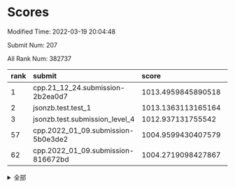 # Scores

Modified Time: 2022-03-19 20:04:48

Submit Num: 207

All Rank Num: 382737

| rank |               submit               |       score        |       sigma        | pk_num |
| :--- | :--------------------------------- | :----------------- | :----------------- | :----- |
| 1    | cpp.21_12_24.submission-2b2ea0d7   | 1013.4959845890518 | 0.7901328929557124 | 7397   |
| 2    | jsonzb.test.test_1                 | 1013.1363113165164 | 0.7816244565473264 | 7399   |
| 3    | jsonzb.test.submission_level_4     | 1012.937131755542  | 0.7956459170992972 | 7395   |
| 57   | cpp.2022_01_09.submission-5b0e3de2 | 1004.9599430407579 | 0.7248243298125381 | 7399   |
| 62   | cpp.2022_01_09.submission-816672bd | 1004.2719098427867 | 0.7103516685974893 | 7392   |


<details>
<summary>全部</summary>

| rank |                 submit                 |       score        |       sigma        | pk_num |
| :--- | :------------------------------------- | :----------------- | :----------------- | :----- |
| 1    | cpp.21_12_24.submission-2b2ea0d7       | 1013.4959845890518 | 0.7901328929557124 | 7397   |
| 2    | jsonzb.test.test_1                     | 1013.1363113165164 | 0.7816244565473264 | 7399   |
| 3    | jsonzb.test.submission_level_4         | 1012.937131755542  | 0.7956459170992972 | 7395   |
| 4    | gobigger.level_3.submission_level_3_46 | 1012.1460591651562 | 0.7902090545071274 | 7392   |
| 5    | gobigger.level_3.submission_level_3_29 | 1012.0359710928985 | 0.7920333104466925 | 7390   |
| 6    | gobigger.level_3.submission_level_3_40 | 1011.7691598329848 | 0.7792749437262101 | 7395   |
| 7    | gobigger.level_3.submission_level_3_44 | 1011.4840234579109 | 0.7649617405343739 | 7398   |
| 8    | gobigger.level_3.submission_level_3_43 | 1011.0972853695927 | 0.765199986648746  | 7400   |
| 9    | gobigger.level_3.submission_level_3_36 | 1011.0262300066921 | 0.7733368778595094 | 7391   |
| 10   | gobigger.level_3.submission_level_3_25 | 1010.9906393973365 | 0.7735806767790515 | 7394   |
| 11   | gobigger.level_3.submission_level_3_37 | 1010.9735014500103 | 0.7553574291261574 | 7397   |
| 12   | gobigger.level_3.submission_level_3_49 | 1010.74467901121   | 0.7669740651227188 | 7398   |
| 13   | gobigger.level_3.submission_level_3_15 | 1010.739939637508  | 0.7596734186011512 | 7397   |
| 14   | gobigger.level_3.submission_level_3_19 | 1010.6496245860533 | 0.7496062797101236 | 7398   |
| 15   | gobigger.level_3.submission_level_3_28 | 1010.6366132732    | 0.7785157375356438 | 7397   |
| 16   | gobigger.level_3.submission_level_3_7  | 1010.6243272469115 | 0.7672398604292472 | 7398   |
| 17   | gobigger.level_3.submission_level_3_18 | 1010.51903473794   | 0.7425312626484204 | 7389   |
| 18   | gobigger.level_3.submission_level_3_42 | 1010.4106666379407 | 0.7594467038422389 | 7396   |
| 19   | gobigger.level_3.submission_level_3_14 | 1010.337627433875  | 0.7684401144719548 | 7396   |
| 20   | gobigger.level_3.submission_level_3_22 | 1010.3309576001342 | 0.7658425447589445 | 7396   |
| 21   | gobigger.level_3.submission_level_3_33 | 1010.2087806426528 | 0.75117262333288   | 7395   |
| 22   | gobigger.level_3.submission_level_3_21 | 1010.1688358718586 | 0.7720743124124796 | 7393   |
| 23   | gobigger.level_3.submission_level_3_6  | 1010.1102832088915 | 0.7701823884649406 | 7397   |
| 24   | gobigger.level_3.submission_level_3_27 | 1010.1001929131954 | 0.761558284348998  | 7398   |
| 25   | gobigger.level_3.submission_level_3_35 | 1010.0985736055347 | 0.735614348098369  | 7394   |
| 26   | gobigger.level_3.submission_level_3_26 | 1010.0625027967942 | 0.7737566059988411 | 7394   |
| 27   | gobigger.level_3.submission_level_3_41 | 1009.9780495592748 | 0.7573988689131343 | 7391   |
| 28   | gobigger.level_3.submission_level_3_48 | 1009.9765702301281 | 0.7611365409062054 | 7391   |
| 29   | gobigger.level_3.submission_level_3_20 | 1009.9565349932518 | 0.7604209537941312 | 7398   |
| 30   | gobigger.level_3.submission_level_3_4  | 1009.9526309076284 | 0.7430875373697596 | 7398   |
| 31   | gobigger.level_3.submission_level_3_17 | 1009.893243821748  | 0.7655029463500349 | 7393   |
| 32   | gobigger.level_3.submission_level_3_31 | 1009.8262066658857 | 0.7778646408216698 | 7391   |
| 33   | gobigger.level_3.submission_level_3_9  | 1009.8027715758981 | 0.7699448435265845 | 7389   |
| 34   | gobigger.level_3.submission_level_3_16 | 1009.7786346701787 | 0.772708051645692  | 7398   |
| 35   | gobigger.level_3.submission_level_3_5  | 1009.7644885543413 | 0.7739912501309472 | 7396   |
| 36   | gobigger.level_3.submission_level_3_38 | 1009.7639204947318 | 0.7579159501822272 | 7399   |
| 37   | gobigger.level_3.submission_level_3_47 | 1009.6840750610255 | 0.7550392017654157 | 7401   |
| 38   | gobigger.level_3.submission_level_3_45 | 1009.6677441705141 | 0.7548540303034134 | 7389   |
| 39   | gobigger.level_3.submission_level_3_34 | 1009.6385182197638 | 0.7462112419376157 | 7399   |
| 40   | gobigger.level_3.submission_level_3_23 | 1009.5682414313374 | 0.7623510919783871 | 7397   |
| 41   | gobigger.level_3.submission_level_3_30 | 1009.4304248900547 | 0.7638848203499068 | 7398   |
| 42   | gobigger.level_3.submission_level_3_0  | 1009.3653149297885 | 0.7312811211915247 | 7404   |
| 43   | gobigger.level_3.submission_level_3_1  | 1009.2951850488494 | 0.7518323800756143 | 7393   |
| 44   | gobigger.level_3.submission_level_3_8  | 1009.2603172457844 | 0.7592430958054113 | 7397   |
| 45   | gobigger.level_3.submission_level_3_32 | 1009.2209880394831 | 0.7451883801729107 | 7396   |
| 46   | gobigger.level_3.submission_level_3_11 | 1009.1938052311378 | 0.7469828648180699 | 7391   |
| 47   | gobigger.level_3.submission_level_3_3  | 1009.0640743153139 | 0.7778919262037067 | 7395   |
| 48   | gobigger.level_3.submission_level_3_39 | 1009.0314902492345 | 0.7484027663166516 | 7401   |
| 49   | gobigger.level_3.submission_level_3_24 | 1008.8659704470554 | 0.7765120416250103 | 7401   |
| 50   | gobigger.level_3.submission_level_3_13 | 1008.6884881745489 | 0.7458616025616159 | 7399   |
| 51   | gobigger.level_3.submission_level_3_10 | 1008.6567401798756 | 0.741122769179584  | 7399   |
| 52   | gobigger.level_3.submission_level_3_2  | 1008.5980560739793 | 0.7741353598479915 | 7395   |
| 53   | gobigger.level_3.submission_level_3_12 | 1008.5964046130538 | 0.7391819473067968 | 7396   |
| 54   | gobigger.level_1.submission_level_1_3  | 1005.3087638947545 | 0.7151322866114384 | 7396   |
| 55   | gobigger.level_1.submission_level_1_46 | 1005.1788646419104 | 0.7172598953257806 | 7393   |
| 56   | gobigger.level_1.submission_level_1_43 | 1005.0936322948271 | 0.7112299864273519 | 7396   |
| 57   | cpp.2022_01_09.submission-5b0e3de2     | 1004.9599430407579 | 0.7248243298125381 | 7399   |
| 58   | gobigger.level_1.submission_level_1_25 | 1004.7290531222682 | 0.7185177728386999 | 7397   |
| 59   | gobigger.level_1.submission_level_1_5  | 1004.408573488232  | 0.7142665184175747 | 7395   |
| 60   | gobigger.level_1.submission_level_1_39 | 1004.3748113509694 | 0.7302493967599791 | 7398   |
| 61   | gobigger.level_1.submission_level_1_48 | 1004.2863686161082 | 0.7218512460387982 | 7396   |
| 62   | cpp.2022_01_09.submission-816672bd     | 1004.2719098427867 | 0.7103516685974893 | 7392   |
| 63   | gobigger.level_1.submission_level_1_14 | 1004.2607430744856 | 0.7188367998107286 | 7395   |
| 64   | gobigger.level_1.submission_level_1_7  | 1004.2318510359497 | 0.7229604670635855 | 7396   |
| 65   | gobigger.level_1.submission_level_1_16 | 1004.1432400226676 | 0.7337942876896175 | 7399   |
| 66   | gobigger.level_1.submission_level_1_49 | 1004.0756296759885 | 0.7097681626200774 | 7398   |
| 67   | gobigger.level_1.submission_level_1_20 | 1004.0649111402312 | 0.7091057598801401 | 7396   |
| 68   | gobigger.level_1.submission_level_1_29 | 1003.9800906631644 | 0.7265627373420713 | 7390   |
| 69   | gobigger.level_1.submission_level_1_34 | 1003.8426496528978 | 0.7189240282894417 | 7397   |
| 70   | gobigger.level_1.submission_level_1_37 | 1003.7527688800687 | 0.710810065604958  | 7395   |
| 71   | gobigger.level_1.submission_level_1_45 | 1003.7448910907663 | 0.7211083764288    | 7398   |
| 72   | gobigger.level_1.submission_level_1_1  | 1003.713203372491  | 0.7224951510171853 | 7395   |
| 73   | gobigger.level_1.submission_level_1_41 | 1003.6822719364199 | 0.7200354293458682 | 7397   |
| 74   | gobigger.level_1.submission_level_1_23 | 1003.678296409     | 0.7125760475678203 | 7395   |
| 75   | gobigger.level_1.submission_level_1_18 | 1003.6594180723367 | 0.7137091836752046 | 7396   |
| 76   | gobigger.level_1.submission_level_1_42 | 1003.5850690633852 | 0.7157794800925052 | 7396   |
| 77   | gobigger.level_1.submission_level_1_36 | 1003.5568514585666 | 0.7279982274090429 | 7393   |
| 78   | gobigger.level_1.submission_level_1_35 | 1003.4615011661444 | 0.7146412857206783 | 7391   |
| 79   | gobigger.level_1.submission_level_1_0  | 1003.4145856976461 | 0.7249076098638605 | 7396   |
| 80   | gobigger.level_1.submission_level_1_28 | 1003.3737901592457 | 0.7180890437299885 | 7395   |
| 81   | gobigger.level_1.submission_level_1_2  | 1003.3531535605998 | 0.7097517798821625 | 7397   |
| 82   | gobigger.level_1.submission_level_1_44 | 1003.2996211586695 | 0.7240492588470685 | 7398   |
| 83   | gobigger.level_1.submission_level_1_32 | 1003.2912690878935 | 0.715503072225931  | 7401   |
| 84   | gobigger.level_1.submission_level_1_47 | 1003.2878848380118 | 0.7166045353294996 | 7401   |
| 85   | gobigger.level_1.submission_level_1_38 | 1003.2593099106044 | 0.7129165284458107 | 7397   |
| 86   | gobigger.level_1.submission_level_1_6  | 1003.2546585943131 | 0.7185318825169097 | 7395   |
| 87   | gobigger.level_1.submission_level_1_13 | 1003.1777906929883 | 0.7160910632960529 | 7393   |
| 88   | gobigger.level_1.submission_level_1_24 | 1003.1697479065106 | 0.719018054886594  | 7395   |
| 89   | gobigger.level_1.submission_level_1_21 | 1003.1152982624307 | 0.713591830987832  | 7395   |
| 90   | gobigger.level_1.submission_level_1_30 | 1003.062711840662  | 0.7152693051952199 | 7394   |
| 91   | gobigger.level_1.submission_level_1_9  | 1002.9022659824532 | 0.7095789868103166 | 7392   |
| 92   | gobigger.level_1.submission_level_1_26 | 1002.880462003888  | 0.7228651853539448 | 7393   |
| 93   | gobigger.level_1.submission_level_1_17 | 1002.7848334378563 | 0.7163041706887965 | 7393   |
| 94   | gobigger.level_1.submission_level_1_11 | 1002.7230790988687 | 0.715194729674561  | 7395   |
| 95   | gobigger.level_1.submission_level_1_4  | 1002.6478856337542 | 0.7300632741564038 | 7398   |
| 96   | gobigger.level_1.submission_level_1_33 | 1002.6443729701078 | 0.7182556750482425 | 7391   |
| 97   | gobigger.level_1.submission_level_1_10 | 1002.6286652509821 | 0.7259135904833358 | 7394   |
| 98   | gobigger.level_1.submission_level_1_12 | 1002.3607557306617 | 0.7161164299641299 | 7395   |
| 99   | gobigger.level_1.submission_level_1_15 | 1002.327034494002  | 0.7165119671297111 | 7398   |
| 100  | gobigger.level_1.submission_level_1_40 | 1002.2288261314828 | 0.7211229904596839 | 7395   |
| 101  | gobigger.level_1.submission_level_1_27 | 1002.2262094934622 | 0.7195502943009262 | 7399   |
| 102  | gobigger.level_1.submission_level_1_8  | 1002.1647558082379 | 0.712844386122048  | 7399   |
| 103  | gobigger.level_1.submission_level_1_19 | 1001.9438343793931 | 0.7112851637378425 | 7391   |
| 104  | gobigger.level_1.submission_level_1_22 | 1001.8317779610941 | 0.7091119112379136 | 7393   |
| 105  | gobigger.level_1.submission_level_1_31 | 1001.8101251483062 | 0.7118483741148748 | 7399   |
| 106  | gobigger.random.submission_random_3    | 997.402836680267   | 0.7049637760233403 | 7394   |
| 107  | gobigger.random.submission_random_22   | 997.3772480580428  | 0.7004490540024315 | 7402   |
| 108  | gobigger.random.submission_random_13   | 997.2264941610463  | 0.7191309445830851 | 7395   |
| 109  | gobigger.random.submission_random_8    | 997.2259015593165  | 0.7043672783354952 | 7396   |
| 110  | gobigger.random.submission_random_26   | 997.0872125304263  | 0.7179810910782545 | 7399   |
| 111  | gobigger.random.submission_random_16   | 996.9664858520921  | 0.7107176672621807 | 7394   |
| 112  | gobigger.random.submission_random_36   | 996.9412934963389  | 0.7129341850964611 | 7401   |
| 113  | gobigger.random.submission_random_46   | 996.9174763444736  | 0.7091392986718202 | 7401   |
| 114  | gobigger.random.submission_random_2    | 996.7938278414322  | 0.7141350745357945 | 7397   |
| 115  | gobigger.random.submission_random_7    | 996.747613483994   | 0.7107856137543084 | 7396   |
| 116  | gobigger.random.submission_random_28   | 996.7243307865697  | 0.7176334865369496 | 7396   |
| 117  | gobigger.random.submission_random_5    | 996.6230699046426  | 0.7100714151271103 | 7397   |
| 118  | gobigger.random.submission_random_20   | 996.504450182494   | 0.7042785853977503 | 7400   |
| 119  | gobigger.random.submission_random_11   | 996.4829123398497  | 0.7089338446814399 | 7399   |
| 120  | gobigger.random.submission_random_37   | 996.4718886537386  | 0.7211124516907701 | 7396   |
| 121  | gobigger.random.submission_random_38   | 996.3946405792575  | 0.7321803878245395 | 7397   |
| 122  | gobigger.random.submission_random_25   | 996.3559728113441  | 0.7049139999400976 | 7393   |
| 123  | gobigger.random.submission_random_49   | 996.3316546378368  | 0.705882400745858  | 7398   |
| 124  | gobigger.random.submission_random_1    | 996.1680567967435  | 0.7041032402573625 | 7398   |
| 125  | gobigger.random.submission_random_31   | 996.0906137660857  | 0.7232903886800864 | 7398   |
| 126  | gobigger.random.submission_random_6    | 995.9842419262225  | 0.6991707053686511 | 7398   |
| 127  | gobigger.random.submission_random_23   | 995.9787834255251  | 0.7324395363545253 | 7394   |
| 128  | gobigger.random.submission_random_43   | 995.9430182952732  | 0.7181084049717275 | 7395   |
| 129  | gobigger.random.submission_random_17   | 995.9354951889198  | 0.6981328273593603 | 7395   |
| 130  | gobigger.random.submission_random_18   | 995.9108978739773  | 0.7197618739176088 | 7392   |
| 131  | gobigger.random.submission_random_0    | 995.8950589710394  | 0.7163251899456584 | 7396   |
| 132  | gobigger.random.submission_random_12   | 995.8093869010149  | 0.7307802997458558 | 7397   |
| 133  | gobigger.random.submission_random_45   | 995.808508716063   | 0.7178982571054496 | 7394   |
| 134  | gobigger.random.submission_random_42   | 995.7602598810901  | 0.7076167973320756 | 7393   |
| 135  | gobigger.random.submission_random_40   | 995.6753336173686  | 0.7228983755147551 | 7395   |
| 136  | gobigger.random.submission_random_39   | 995.5719833480116  | 0.715678591020484  | 7397   |
| 137  | gobigger.random.submission_random_24   | 995.5655456173471  | 0.713854878568568  | 7396   |
| 138  | gobigger.random.submission_random_9    | 995.5224845607345  | 0.7052868350709882 | 7393   |
| 139  | gobigger.random.submission_random_15   | 995.4936395489558  | 0.7228905612139571 | 7396   |
| 140  | gobigger.random.submission_random_41   | 995.4845297131891  | 0.7000136349852023 | 7394   |
| 141  | gobigger.random.submission_random_33   | 995.4804314017732  | 0.7182877314764871 | 7398   |
| 142  | gobigger.random.submission_random_19   | 995.4658482543377  | 0.7181788293323924 | 7393   |
| 143  | gobigger.random.submission_random_27   | 995.3764763581145  | 0.71074677882711   | 7399   |
| 144  | gobigger.random.submission_random_10   | 995.3009955927965  | 0.719679148146318  | 7395   |
| 145  | gobigger.random.submission_random_21   | 995.2805346457856  | 0.7220918456956464 | 7395   |
| 146  | gobigger.random.submission_random_30   | 995.261461634568   | 0.711813632871915  | 7399   |
| 147  | gobigger.random.submission_random_32   | 995.2251073327103  | 0.7113530194213815 | 7393   |
| 148  | gobigger.random.submission_random_48   | 995.1162853714711  | 0.7159949880164697 | 7397   |
| 149  | gobigger.random.submission_random_44   | 995.0508978385841  | 0.7290385546473664 | 7392   |
| 150  | gobigger.random.submission_random_47   | 994.9917800967963  | 0.7113098303235607 | 7394   |
| 151  | gobigger.random.submission_random_29   | 994.901980656898   | 0.6990248133012938 | 7393   |
| 152  | gobigger.random.submission_random_34   | 994.8720600854498  | 0.7084888876163796 | 7395   |
| 153  | gobigger.random.submission_random_4    | 994.836216976496   | 0.7253577458534707 | 7399   |
| 154  | gobigger.random.submission_random_14   | 994.712063397552   | 0.7114948888205596 | 7394   |
| 155  | gobigger.random.submission_random_35   | 994.4643571362864  | 0.7257770329250856 | 7398   |
| 156  | gobigger.level_2.submission_level_2_28 | 994.2017816139548  | 0.734291527644775  | 7395   |
| 157  | gobigger.level_2.submission_level_2_5  | 993.7527667261261  | 0.7332230768826022 | 7391   |
| 158  | gobigger.level_2.submission_level_2_30 | 993.4011042942959  | 0.7363951201975173 | 7395   |
| 159  | gobigger.level_2.submission_level_2_38 | 993.2294749167803  | 0.7326901136380213 | 7391   |
| 160  | gobigger.level_2.submission_level_2_22 | 993.1209539999375  | 0.7430888181737275 | 7399   |
| 161  | gobigger.level_2.submission_level_2_34 | 993.0590247560758  | 0.7499290201797372 | 7396   |
| 162  | gobigger.level_2.submission_level_2_39 | 992.996312423615   | 0.7280114968267174 | 7394   |
| 163  | gobigger.level_2.submission_level_2_49 | 992.7192225970633  | 0.7417203734334238 | 7400   |
| 164  | gobigger.level_2.submission_level_2_48 | 992.6404313246452  | 0.7394607331718969 | 7396   |
| 165  | gobigger.level_2.submission_level_2_32 | 992.6392015347561  | 0.7446749020039501 | 7396   |
| 166  | gobigger.level_2.submission_level_2_35 | 992.514912714803   | 0.7422208271336721 | 7396   |
| 167  | gobigger.level_2.submission_level_2_4  | 992.4942272446223  | 0.7274355633349177 | 7400   |
| 168  | gobigger.level_2.submission_level_2_23 | 992.4793636243294  | 0.7410591906891457 | 7400   |
| 169  | gobigger.level_2.submission_level_2_42 | 992.3218980458065  | 0.7385419248538004 | 7393   |
| 170  | gobigger.level_2.submission_level_2_8  | 992.3117154553019  | 0.7472199116648036 | 7394   |
| 171  | gobigger.level_2.submission_level_2_45 | 992.278996713815   | 0.7335527022694794 | 7393   |
| 172  | gobigger.level_2.submission_level_2_15 | 992.252468928794   | 0.7590233531509868 | 7398   |
| 173  | gobigger.level_2.submission_level_2_41 | 992.2524348814178  | 0.7463740586384326 | 7399   |
| 174  | gobigger.level_2.submission_level_2_9  | 991.9480757013248  | 0.7685590199034764 | 7397   |
| 175  | gobigger.level_2.submission_level_2_13 | 991.9177316554368  | 0.7417423289814089 | 7394   |
| 176  | gobigger.level_2.submission_level_2_21 | 991.907697656771   | 0.7544290914522849 | 7387   |
| 177  | gobigger.level_2.submission_level_2_40 | 991.9009822695232  | 0.7431437399589669 | 7395   |
| 178  | gobigger.level_2.submission_level_2_25 | 991.87255051213    | 0.7503491217734366 | 7398   |
| 179  | gobigger.level_2.submission_level_2_17 | 991.8624796323609  | 0.7472394023151397 | 7398   |
| 180  | gobigger.level_2.submission_level_2_33 | 991.841182099727   | 0.7299468004028723 | 7398   |
| 181  | gobigger.level_2.submission_level_2_29 | 991.8309087610804  | 0.7557951489642519 | 7396   |
| 182  | gobigger.level_2.submission_level_2_19 | 991.7982727786028  | 0.7636941587917212 | 7399   |
| 183  | gobigger.level_2.submission_level_2_46 | 991.7950358246766  | 0.7405101483939246 | 7393   |
| 184  | gobigger.level_2.submission_level_2_31 | 991.7728281586145  | 0.7401058160412496 | 7391   |
| 185  | gobigger.level_2.submission_level_2_1  | 991.7342568821921  | 0.7359935607149313 | 7399   |
| 186  | gobigger.level_2.submission_level_2_3  | 991.7162892817576  | 0.7416056197898144 | 7391   |
| 187  | gobigger.level_2.submission_level_2_36 | 991.6707705825496  | 0.7253651505621095 | 7396   |
| 188  | gobigger.level_2.submission_level_2_20 | 991.6491958783683  | 0.7432425637185079 | 7400   |
| 189  | gobigger.level_2.submission_level_2_16 | 991.6396211510463  | 0.7784685421319194 | 7399   |
| 190  | gobigger.level_2.submission_level_2_10 | 991.6194742732738  | 0.738803996974447  | 7395   |
| 191  | gobigger.level_2.submission_level_2_11 | 991.5878063093879  | 0.7463648230988684 | 7397   |
| 192  | gobigger.level_2.submission_level_2_26 | 991.5688247201501  | 0.7520469035751328 | 7396   |
| 193  | gobigger.level_2.submission_level_2_18 | 991.5293462984093  | 0.7552940436600514 | 7397   |
| 194  | gobigger.level_2.submission_level_2_14 | 991.4068538142975  | 0.7671525035608122 | 7401   |
| 195  | gobigger.level_2.submission_level_2_44 | 991.3727179339027  | 0.77718287286189   | 7396   |
| 196  | gobigger.level_2.submission_level_2_7  | 991.2539909695587  | 0.7737835104008927 | 7392   |
| 197  | gobigger.level_2.submission_level_2_0  | 991.2503588345102  | 0.7481030183725691 | 7398   |
| 198  | gobigger.level_2.submission_level_2_37 | 991.2297993950004  | 0.7598085669592869 | 7394   |
| 199  | gobigger.level_2.submission_level_2_2  | 991.2222446312657  | 0.7451596631148342 | 7402   |
| 200  | gobigger.level_2.submission_level_2_6  | 991.179072288263   | 0.7610044251830789 | 7393   |
| 201  | gobigger.level_2.submission_level_2_43 | 991.146685665248   | 0.7490945980081497 | 7397   |
| 202  | gobigger.level_2.submission_level_2_47 | 991.1257377522109  | 0.7489778846651741 | 7399   |
| 203  | gobigger.level_2.submission_level_2_12 | 991.1223611123945  | 0.7611251793729247 | 7389   |
| 204  | gobigger.level_2.submission_level_2_27 | 990.5187705607862  | 0.7653641680163056 | 7398   |
| 205  | gobigger.level_2.submission_level_2_24 | 990.2520039340367  | 0.7695551525531659 | 7400   |
| 206  | gobigger.none.submission_none_0        | 977.2112873180873  | 1.3598885411328927 | 7399   |
| 207  | gobigger.none.submission_none_1        | 974.9614044971412  | 1.5756571074855632 | 7395   |

</details>